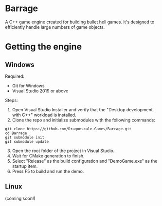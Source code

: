 # Barrage
A C++ game engine created for building bullet hell games. It's designed to efficiently handle large numbers of game objects.

# Getting the engine
## Windows
Required:
- Git for Windows
- Visual Studio 2019 or above

Steps:
1. Open Visual Studio Installer and verify that the "Desktop development with C++" workload is installed.
2. Clone the repo and initialize submodules with the following commands:
```
git clone https://github.com/Dragonscale-Games/Barrage.git
cd Barrage
git submodule init
git submodule update
```
3. Open the root folder of the project in Visual Studio.
4. Wait for CMake generation to finish.
5. Select "Release" as the build configuration and "DemoGame.exe" as the startup item.
6. Press F5 to build and run the demo.

## Linux
(coming soon!)

